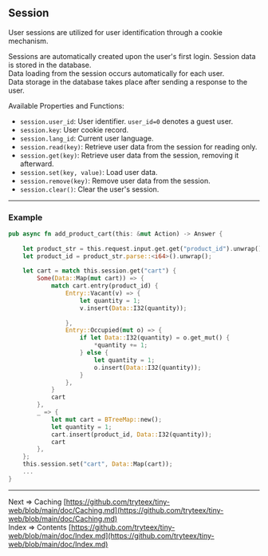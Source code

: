 ## Session
User sessions are utilized for user identification through a cookie mechanism.

Sessions are automatically created upon the user's first login. Session data is stored in the database.  
Data loading from the session occurs automatically for each user.  
Data storage in the database takes place after sending a response to the user.

Available Properties and Functions:
* `session.user_id`: User identifier. `user_id=0` denotes a guest user.
* `session.key`: User cookie record.
* `session.lang_id`: Current user language.
* `session.read(key)`: Retrieve user data from the session for reading only.
* `session.get(key)`: Retrieve user data from the session, removing it afterward.
* `session.set(key, value)`: Load user data.
* `session.remove(key)`: Remove user data from the session.
* `session.clear()`: Clear the user's session.

___
### Example
```rust
pub async fn add_product_cart(this: &mut Action) -> Answer {
    
    let product_str = this.request.input.get.get("product_id").unwrap();
    let product_id = product_str.parse::<i64>().unwrap();
    
    let cart = match this.session.get("cart") {
        Some(Data::Map(mut cart)) => {
            match cart.entry(product_id) {
                Entry::Vacant(v) => {
                    let quantity = 1;
                    v.insert(Data::I32(quantity));
         
                },
                Entry::Occupied(mut o) => {
                    if let Data::I32(quantity) = o.get_mut() {
                        *quantity += 1;
                    } else {
                        let quantity = 1;
                        o.insert(Data::I32(quantity));
                    }
                },
            }
            cart
        },
        _ => {
            let mut cart = BTreeMap::new();
            let quantity = 1;
            cart.insert(product_id, Data::I32(quantity));
            cart
        },
    };
    this.session.set("cart", Data::Map(cart));
    ...
}
```
___
Next => Caching [https://github.com/tryteex/tiny-web/blob/main/doc/Caching.md](https://github.com/tryteex/tiny-web/blob/main/doc/Caching.md)  
Index => Contents [https://github.com/tryteex/tiny-web/blob/main/doc/Index.md](https://github.com/tryteex/tiny-web/blob/main/doc/Index.md)  